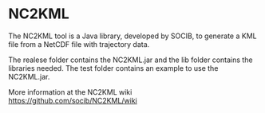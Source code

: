 NC2KML
=======

The NC2KML tool is a Java library, developed by SOCIB, to generate a KML file from a NetCDF file with trajectory data.

The realese folder contains the NC2KML.jar and the lib folder contains the libraries needed. The test folder contains an example to use the NC2KML.jar.

More information at the NC2KML wiki https://github.com/socib/NC2KML/wiki
